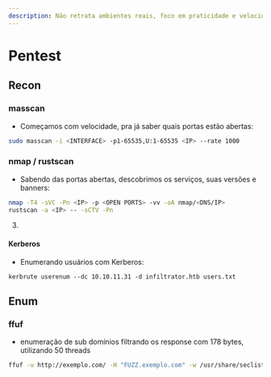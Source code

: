 ```yaml
---
description: Não retrata ambientes reais, foco em praticidade e velocidade para CTFs*
---
```


# Pentest

## Recon

### masscan

* Começamos com velocidade, pra já saber quais portas estão abertas:

```bash
sudo masscan -i <INTERFACE> -p1-65535,U:1-65535 <IP> --rate 1000
```

### nmap / rustscan

* Sabendo das portas abertas, descobrimos os serviços, suas versões e banners:

```bash
nmap -T4 -sVC -Pn <IP> -p <OPEN PORTS> -vv -oA nmap/<DNS/IP>
rustscan -a <IP> -- -sCTV -Pn
```

3.

#### Kerberos

* Enumerando usuários com Kerberos:

```
kerbrute userenum --dc 10.10.11.31 -d infiltrator.htb users.txt
```

## Enum

### ffuf

* enumeração de sub domínios filtrando os response com 178 bytes, utilizando 50 threads

```bash
ffuf -u http://exemplo.com/ -H "FUZZ.exemplo.com" -w /usr/share/seclists/Discovery/DNS/alguma-lista.txt -fs 178 -t 50
```

